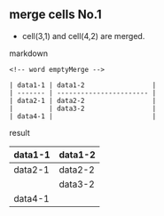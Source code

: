 <!-- word export demo-table-merge.md-->
## merge cells No.1

* cell(3,1) and cell(4,2) are merged.
  
markdown

```
<!-- word emptyMerge -->

| data1-1 | data1-2                 |
| ------- | ----------------------- |
| data2-1 | data2-2                 |
|         | data3-2                 |
| data4-1 |                         |
```

result


<!-- word emptyMerge -->

| data1-1 | data1-2                 |
| ------- | ----------------------- |
| data2-1 | data2-2                 |
|         | data3-2                 |
| data4-1 |                         |



